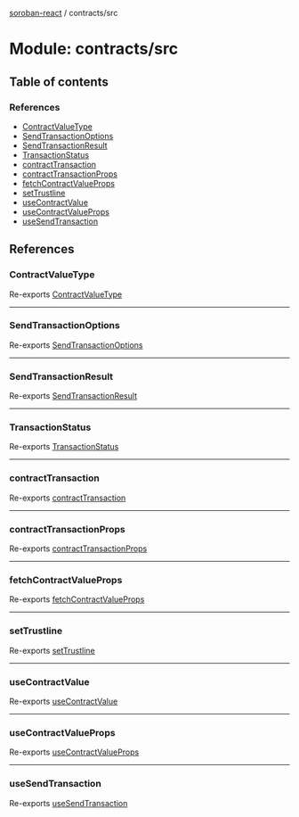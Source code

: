 [soroban-react](../README.md) / contracts/src

# Module: contracts/src

## Table of contents

### References

- [ContractValueType](contracts_src.md#contractvaluetype)
- [SendTransactionOptions](contracts_src.md#sendtransactionoptions)
- [SendTransactionResult](contracts_src.md#sendtransactionresult)
- [TransactionStatus](contracts_src.md#transactionstatus)
- [contractTransaction](contracts_src.md#contracttransaction)
- [contractTransactionProps](contracts_src.md#contracttransactionprops)
- [fetchContractValueProps](contracts_src.md#fetchcontractvalueprops)
- [setTrustline](contracts_src.md#settrustline)
- [useContractValue](contracts_src.md#usecontractvalue)
- [useContractValueProps](contracts_src.md#usecontractvalueprops)
- [useSendTransaction](contracts_src.md#usesendtransaction)

## References

### ContractValueType

Re-exports [ContractValueType](contracts_src_useContractValue.md#contractvaluetype)

___

### SendTransactionOptions

Re-exports [SendTransactionOptions](../interfaces/contracts_src_useSendTransaction.SendTransactionOptions.md)

___

### SendTransactionResult

Re-exports [SendTransactionResult](../interfaces/contracts_src_useSendTransaction.SendTransactionResult.md)

___

### TransactionStatus

Re-exports [TransactionStatus](contracts_src_useSendTransaction.md#transactionstatus)

___

### contractTransaction

Re-exports [contractTransaction](contracts_src_useSendTransaction.md#contracttransaction)

___

### contractTransactionProps

Re-exports [contractTransactionProps](../interfaces/contracts_src_useSendTransaction.contractTransactionProps.md)

___

### fetchContractValueProps

Re-exports [fetchContractValueProps](../interfaces/contracts_src_useContractValue.fetchContractValueProps.md)

___

### setTrustline

Re-exports [setTrustline](contracts_src_setTrustline.md#settrustline)

___

### useContractValue

Re-exports [useContractValue](contracts_src_useContractValue.md#usecontractvalue)

___

### useContractValueProps

Re-exports [useContractValueProps](../interfaces/contracts_src_useContractValue.useContractValueProps.md)

___

### useSendTransaction

Re-exports [useSendTransaction](contracts_src_useSendTransaction.md#usesendtransaction)
